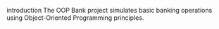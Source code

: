 introduction
The OOP Bank project simulates basic banking operations using Object-Oriented Programming principles.

